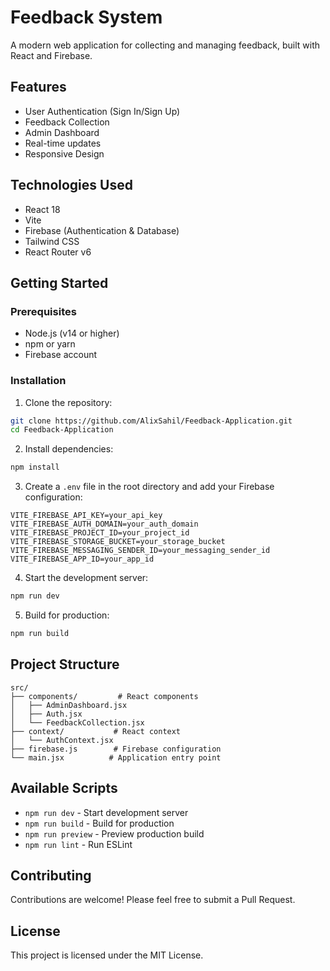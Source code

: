 # Feedback System

A modern web application for collecting and managing feedback, built with React and Firebase.

## Features

- User Authentication (Sign In/Sign Up)
- Feedback Collection
- Admin Dashboard
- Real-time updates
- Responsive Design

## Technologies Used

- React 18
- Vite
- Firebase (Authentication & Database)
- Tailwind CSS
- React Router v6

## Getting Started

### Prerequisites

- Node.js (v14 or higher)
- npm or yarn
- Firebase account

### Installation

1. Clone the repository:
```bash
git clone https://github.com/AlixSahil/Feedback-Application.git
cd Feedback-Application
```

2. Install dependencies:
```bash
npm install
```

3. Create a `.env` file in the root directory and add your Firebase configuration:
```env
VITE_FIREBASE_API_KEY=your_api_key
VITE_FIREBASE_AUTH_DOMAIN=your_auth_domain
VITE_FIREBASE_PROJECT_ID=your_project_id
VITE_FIREBASE_STORAGE_BUCKET=your_storage_bucket
VITE_FIREBASE_MESSAGING_SENDER_ID=your_messaging_sender_id
VITE_FIREBASE_APP_ID=your_app_id
```

4. Start the development server:
```bash
npm run dev
```

5. Build for production:
```bash
npm run build
```

## Project Structure

```
src/
├── components/         # React components
│   ├── AdminDashboard.jsx
│   ├── Auth.jsx
│   └── FeedbackCollection.jsx
├── context/           # React context
│   └── AuthContext.jsx
├── firebase.js        # Firebase configuration
└── main.jsx          # Application entry point
```

## Available Scripts

- `npm run dev` - Start development server
- `npm run build` - Build for production
- `npm run preview` - Preview production build
- `npm run lint` - Run ESLint

## Contributing

Contributions are welcome! Please feel free to submit a Pull Request.

## License

This project is licensed under the MIT License.

